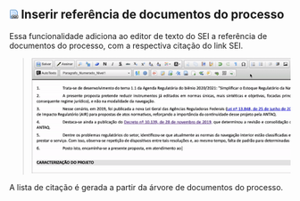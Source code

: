## ![SEI Pro Referência Documentos](/img/icon-refdocumentos.png) Inserir referência de documentos do processo

Essa funcionalidade adiciona ao editor de texto do SEI a referência de documentos do processo, com a respectiva citação do link SEI.

> ![Tela Referência Documentos](../img/tela-refdocumentos.gif) 

A lista de citação é gerada a partir da árvore de documentos do processo.

